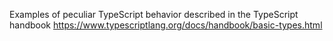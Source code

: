 Examples of peculiar TypeScript behavior described in the TypeScript handbook
https://www.typescriptlang.org/docs/handbook/basic-types.html

